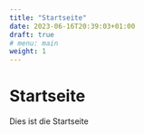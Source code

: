 ```yaml
---
title: "Startseite"
date: 2023-06-16T20:39:03+01:00
draft: true
# menu: main
weight: 1
---
```


# Startseite 

Dies ist die Startseite

